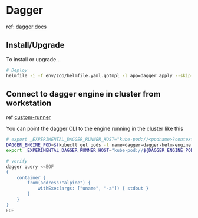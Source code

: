 # Dagger

ref: [dagger docs](https://docs.dagger.io/ci/integrations/kubernetes/)

## Install/Upgrade

To install or upgrade...

```sh
# Deploy
helmfile -i -f env/zoo/helmfile.yaml.gotmpl -l app=dagger apply --skip-deps
```

## Connect to dagger engine in cluster from workstation

ref [custom-runner](https://docs.dagger.io/configuration/custom-runner)

You can point the dagger CLI to the engine running in the cluster like this

```sh
# export _EXPERIMENTAL_DAGGER_RUNNER_HOST="kube-pod://<podname>?context=<context>&namespace=<namespace>&container=<container>"
DAGGER_ENGINE_POD=$(kubectl get pods -l name=dagger-dagger-helm-engine -o custom-columns=":metadata.name"  --no-headers)
export _EXPERIMENTAL_DAGGER_RUNNER_HOST="kube-pod://${DAGGER_ENGINE_POD}?namespace=dagger&container=dagger-engine"

# verify
dagger query <<EOF
{
    container {
        from(address:"alpine") {
            withExec(args: ["uname", "-a"]) { stdout }
        }
    }
}
EOF

```